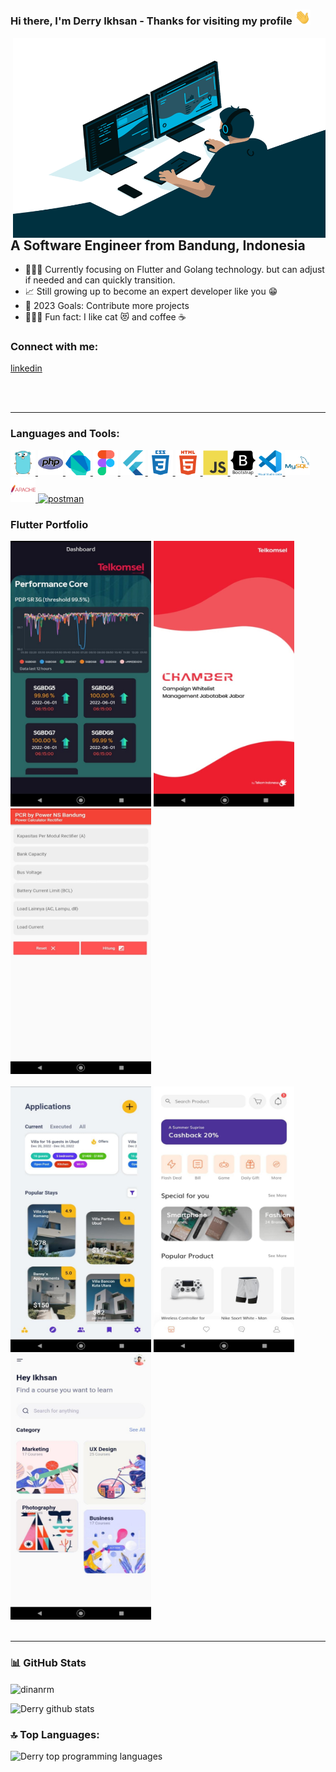 ### Hi there, I'm Derry Ikhsan - Thanks for visiting my profile <img src="https://github.com/DerryIkhsan/DerryIkhsan/blob/main/waving-hand.gif" width="25">

<img align="right" alt="GIF" src="https://github.com/DerryIkhsan/DerryIkhsan/blob/main/code.gif?raw=true" width="500" height="320" />

## A Software Engineer from Bandung, Indonesia

- 👨🏻‍💻 Currently focusing on Flutter and Golang technology. but can adjust if needed and can quickly transition.
- 📈 Still growing up to become an expert developer like you 😁
- 🎯 2023 Goals: Contribute more projects
- 🏃🏻‍♂️ Fun fact: I like cat 😻 and coffee ☕

### Connect with me:

[linkedin](https://www.linkedin.com/in/derry-ikhsan-09361316b/)

<br>
<br>

---

<h3 align="left">Languages and Tools:</h3>
<p align="left"> 
  <a href="#" title="Golang">        
    <img src="https://raw.githubusercontent.com/devicons/devicon/master/icons/go/go-original.svg" width="40" height="40" />
  </a>
  <a href="#" title="PHP">        
    <img src="https://raw.githubusercontent.com/devicons/devicon/master/icons/php/php-original.svg" width="40" height="40" />
  </a>
  <a href="#" title="Dart">        
    <img src="https://raw.githubusercontent.com/devicons/devicon/master/icons/dart/dart-original.svg" width="40" height="40" />
  </a>
  <a href="#" title="Figma">        
    <img src="https://raw.githubusercontent.com/devicons/devicon/master/icons/figma/figma-original.svg" width="40" height="40" />
  </a>
  <a href="#" title="Flutter">        
    <img src="https://raw.githubusercontent.com/devicons/devicon/master/icons/flutter/flutter-original.svg" width="40" height="40" />
  </a>
  <a href="#" title="CSS">        
    <img src="https://raw.githubusercontent.com/devicons/devicon/master/icons/css3/css3-plain-wordmark.svg" width="40" height="40" />
  </a>
  <a href="#" title="Html">        
    <img src="https://raw.githubusercontent.com/devicons/devicon/master/icons/html5/html5-plain-wordmark.svg" width="40" height="40" />
  </a>
  <a href="#" title="Javascript">        
    <img src="https://raw.githubusercontent.com/devicons/devicon/master/icons/javascript/javascript-original.svg" width="40" height="40" />
  </a>
  <a href="#" title="Bootstrap">        
    <img src="https://raw.githubusercontent.com/devicons/devicon/master/icons/bootstrap/bootstrap-plain-wordmark.svg" width="40" height="40" />
  </a>  
  <a href="#" title="VS Code">        
    <img src="https://raw.githubusercontent.com/devicons/devicon/master/icons/vscode/vscode-original-wordmark.svg" width="40" height="40" />
  </a>
  <a href="#" title="MySQL">        
    <img src="https://raw.githubusercontent.com/devicons/devicon/master/icons/mysql/mysql-original-wordmark.svg" width="40" height="40" />
  </a>
  <a href="#" title="Apache">        
    <img src="https://raw.githubusercontent.com/devicons/devicon/master/icons/apache/apache-original-wordmark.svg" width="40" height="40" />
  </a>
  <a href="#" title="Postman"> 
    <img src="https://www.vectorlogo.zone/logos/getpostman/getpostman-icon.svg" alt="postman" width="40" height="40" /> 
  </a>
</p>

### Flutter Portfolio
<div>
  <img alt="img" src="https://github.com/DerryIkhsan/DerryIkhsan/blob/main/performance.jpeg" width="225" height="425">
  <img alt="img" src="https://github.com/DerryIkhsan/DerryIkhsan/blob/main/chamber.jpeg" width="225" height="425">
  <img alt="img" src="https://github.com/DerryIkhsan/DerryIkhsan/blob/main/pcr.jpeg" width="225" height="425">
</div>
<br>
<div>
  <img alt="img" src="https://github.com/DerryIkhsan/DerryIkhsan/blob/main/booking_app.jpeg" width="225" height="425">
  <img alt="img" src="https://github.com/DerryIkhsan/DerryIkhsan/blob/main/commerce_app.jpeg" width="225" height="425">
  <img alt="img" src="https://github.com/DerryIkhsan/DerryIkhsan/blob/main/course_app.jpeg" width="225" height="425">
</div>

<br>

---

### 📊 GitHub Stats
<p><img align="center" src="https://github-readme-streak-stats.herokuapp.com/?user=DerryIkhsan&theme=dark" alt="dinanrm" /></p>

![Derry github stats](https://github-readme-stats.vercel.app/api?username=DerryIkhsan&show_icons=true&theme=react&count_private=true&include_all_commits=true)

### 🔝 Top Languages:
![Derry top programming languages](https://github-readme-stats.vercel.app/api/top-langs/?username=DerryIkhsan&langs_count=10&layout=compact&theme=dark)
